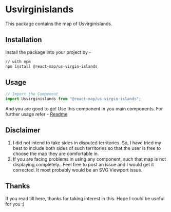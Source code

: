 # Usvirginislands
This package contains the map of Usvirginislands. 
## Installation
Install the package into your project by -
```bash
// with npm
npm install @react-map/us-virgin-islands
```
## Usage 
```jsx
// Import the Component
import Usvirginislands from "@react-map/us-virgin-islands";
```
And you are good to go! Use this component in you main components.
For further usage refer - [Readme](https://github.com/shubhexists/react-maps?tab=readme-ov-file#usage)
## Disclaimer 
1) I did not intend to take sides in disputed territories. So, I have tried my best to include both sides of such territories so that the user is free to choose the map they are comfortable in. 
2) If you are facing problems in using any component, such that map is not displaying completely.. Feel free to post an issue and I would get it corrected. It most probably would be an SVG Viewport issue.
## Thanks 
If you read till here, thanks for taking interest in this. Hope I could be useful for you :)
